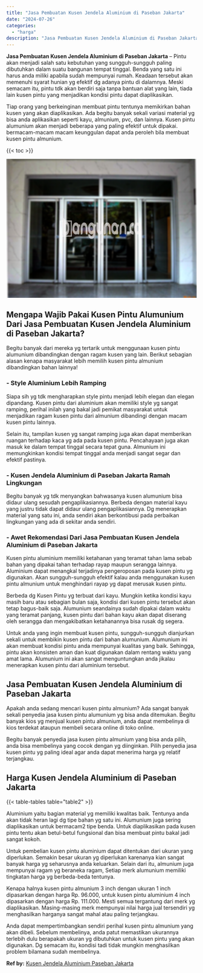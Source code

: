 ```yaml
---
title: "Jasa Pembuatan Kusen Jendela Aluminium di Paseban Jakarta"
date: "2024-07-26"
categories: 
  - "harga"
description: "Jasa Pembuatan Kusen Jendela Aluminium di Paseban Jakarta. Anda dapat mempertimbangkan sendiri perihal kusen pintu almunium yang akan dibeli. Sebelum membeli..."
---
```


**Jasa Pembuatan Kusen Jendela Aluminium di Paseban Jakarta** – Pintu akan menjadi salah satu kebutuhan yang sungguh-sungguh paling dibutuhkan dalam suatu bangunan tempat tinggal. Benda yang satu ini harus anda miliki apabila sudah mempunyai rumah. Keadaan tersebut akan memenuhi syarat hunian yg efektif dg adanya pintu di dalamnya. Meski semacam itu, pintu tdk akan berdiri saja tanpa bantuan alat yang lain, tiada lain kusen pintu yang menjadikan kondisi pintu dapat diaplikasikan.

Tiap orang yang berkeinginan membuat pintu tentunya memikirkan bahan kusen yang akan diaplikasikan. Ada begitu banyak sekali variasi material yg bisa anda aplikasikan seperti kayu, almunium, pvc, dan lainnya. Kusen pintu alumunium akan menjadi beberapa yang paling efektif untuk dipakai. bermacam-macam macam keunggulan dapat anda peroleh bila membuat kusen pintu almunium.

{{< toc >}}

![Jasa Pembuatan Kusen Jendela Aluminium di Paseban Jakarta](/images/harga-kusen-jendela-alumunium-13.png)

## Mengapa Wajib Pakai Kusen Pintu Alumunium Dari Jasa Pembuatan Kusen Jendela Aluminium di Paseban Jakarta?

Begitu banyak dari mereka yg tertarik untuk menggunaan kusen pintu alumunium dibandingkan dengan ragam kusen yang lain. Berikut sebagian alasan kenapa masyarakat lebih memilih kusen pintu almunium dibandingkan bahan lainnya!

### \- Style Aluminium Lebih Ramping

Siapa sih yg tdk mengharapkan style pintu menjadi lebih elegan dan elegan dipandang. Kusen pintu dari aluminium akan memiliki style yg sangat ramping, perihal inilah yang bakal jadi pemikat masyarakat untuk menjadikan ragam kusen pintu dari almunium dibandingi dengan macam kusen pintu lainnya.

Selain itu, tampilan kusen yg sangat ramping juga akan dapat memberikan ruangan terhadap kaca yg ada pada kusen pintu. Pencahayaan juga akan masuk ke dalam tempat tinggal secara tepat guna. Almunium ini memungkinkan kondisi tempat tinggal anda menjadi sangat segar dan efektif pastinya.

### \- Kusen Jendela Aluminium di Paseban Jakarta Ramah Lingkungan

Begitu banyak yg tdk menyangkan bahwasanya kusen alumunium bisa didaur ulang sesudah pengaplikasiannya. Berbeda dengan material kayu yang justru tidak dapat didaur ulang pengaplikasiannya. Dg menerapkan material yang satu ini, anda sendiri akan berkontibusi pada perbaikan lingkungan yang ada di sekitar anda sendiri.

### \- Awet Rekomendasi Dari Jasa Pembuatan Kusen Jendela Aluminium di Paseban Jakarta

Kusen pintu aluminium memiliki ketahanan yang teramat tahan lama sebab bahan yang dipakai tahan terhadap rayap maupun serangga lainnya. Aluminium dapat menangkal terjadinya pengeroposan pada kusen pintu yg digunakan. Akan sungguh-sungguh efektif kalau anda menggunakan kusen pintu almunium untuk menghindari rayap yg dapat merusak kusen pintu.

Berbeda dg Kusen Pintu yg terbuat dari kayu. Mungkin ketika kondisi kayu masih baru atau sebagian bulan saja, kondisi dari kusen pintu tersebut akan tetap bagus-baik saja. Alumunium seandainya sudah dipakai dalam waktu yang teramat panjang, kusen pintu dari bahan kayu akan dapat diserang oleh serangga dan mengakibatkan ketahanannya bisa rusak dg segera.

Untuk anda yang ingin membuat kusen pintu, sungguh-sungguh dianjurkan sekali untuk membikin kusen pintu dari bahan alumunium. Alumunium ini akan membuat kondisi pintu anda mempunyai kualitas yang baik. Sehingga, pintu akan konsisten aman dan kuat digunakan dalam rentang waktu yang amat lama. Alumunium ini akan sangat menguntungkan anda jikalau menerapkan kusen pintu dari aluminium tersebut.

## Jasa Pembuatan Kusen Jendela Aluminium di Paseban Jakarta

Apakah anda sedang mencari kusen pintu almunium? Ada sangat banyak sekali penyedia jasa kusen pintu alumunium yg bisa anda ditemukan. Begitu banyak kios yg menjual kusen pintu almunium, anda dapat membelinya di kios terdekat ataupun membeli secara online di toko online.

Begitu banyak penyedia jasa kusen pintu almunium yang bisa anda pilih, anda bisa membelinya yang cocok dengan yg diinginkan. Pilih penyedia jasa kusen pintu yg paling ideal agar anda dapat menerima harga yg relatif terjangkau.

## Harga Kusen Jendela Aluminium di Paseban Jakarta

{{< table-tables table="table2" >}}

Aluminium yaitu bagian material yg memiliki kwalitas baik. Tentunya anda akan tidak heran lagi dg tipe bahan yg satu ini. Alumunium juga sering diaplikasikan untuk bermacam2 tipe benda. Untuk diaplikasikan pada kusen pintu tentu akan betul-betul fungsional dan bisa membuat pintu bakal jadi sangat kokoh.

Untuk pembelian kusen pintu aluminium dapat ditentukan dari ukuran yang diperlukan. Semakin besar ukuran yg diperlukan karenanya kian sangat banyak harga yg seharusnya anda keluarkan. Selain dari itu, almunium juga mempunyai ragam yg beraneka ragam, Setiap merk alumunium memiliki tingkatan harga yg berbeda-beda tentunya.

Kenapa halnya kusen pintu almunium 3 inch dengan ukuran 1 inch dipasarkan dengan harga Rp. 96.000, untuk kusen pintu aluminium 4 inch dipasarkan dengan harga Rp. 111.000. Mesti semua tergantung dari merk yg diaplikasikan. Masing-masing merk mempunyai nilai harga jual tersendiri yg menghasilkan harganya sangat mahal atau paling terjangkau.

Anda dapat mempertimbangkan sendiri perihal kusen pintu almunium yang akan dibeli. Sebelum membelinya, anda patut memastikan ukurannya terlebih dulu berapakah ukuran yg dibutuhkan untuk kusen pintu yang akan digunakan. Dg semacam itu, kondisi tadi tidak mungkin menghasilkan problem bilamana sudah membelinya.

**Ref by:** [Kusen Jendela Aluminium Paseban Jakarta](https://id.wikipedia.org/wiki/Kusen)
